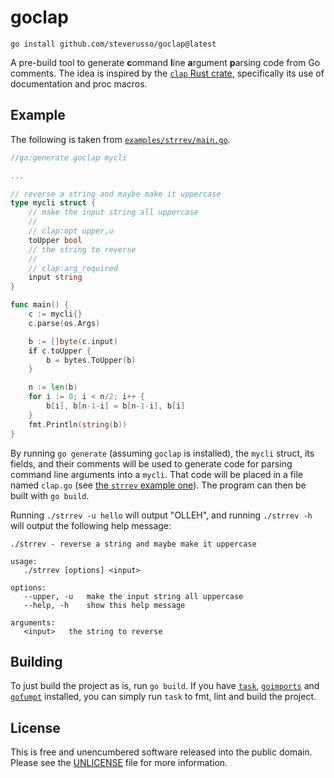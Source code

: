 # goclap

```
go install github.com/steverusso/goclap@latest
```

A pre-build tool to generate **c**ommand **l**ine **a**rgument **p**arsing code
from Go comments. The idea is inspired by the [`clap` Rust
crate](https://github.com/clap-rs/clap), specifically its use of documentation
and proc macros.

## Example

The following is taken from [`examples/strrev/main.go`](./examples/strrev/main.go).

```go
//go:generate goclap mycli

...

// reverse a string and maybe make it uppercase
type mycli struct {
	// make the input string all uppercase
	//
	// clap:opt upper,u
	toUpper bool
	// the string to reverse
	//
	// clap:arg_required
	input string
}

func main() {
	c := mycli{}
	c.parse(os.Args)

	b := []byte(c.input)
	if c.toUpper {
		b = bytes.ToUpper(b)
	}

	n := len(b)
	for i := 0; i < n/2; i++ {
		b[i], b[n-1-i] = b[n-1-i], b[i]
	}
	fmt.Println(string(b))
}
```

By running `go generate` (assuming `goclap` is installed), the `mycli` struct,
its fields, and their comments will be used to generate code for parsing
command line arguments into a `mycli`. That code will be placed in a file named
`clap.go` (see [the `strrev` example one](./examples/strrev/clap.go)). The
program can then be built with `go build`.

Running `./strrev -u hello` will output "OLLEH", and running `./strrev -h` will
output the following help message:

```
./strrev - reverse a string and maybe make it uppercase

usage:
   ./strrev [options] <input>

options:
   --upper, -u   make the input string all uppercase
   --help, -h    show this help message

arguments:
   <input>   the string to reverse
```

## Building

To just build the project as is, run `go build`. If you have
[`task`](https://github.com/go-task/task),
[`goimports`](https://pkg.go.dev/golang.org/x/tools/cmd/goimports) and
[`gofumpt`](https://github.com/mvdan/gofumpt) installed, you can simply run `task` to fmt,
lint and build the project.

## License

This is free and unencumbered software released into the public domain. Please
see the [UNLICENSE](./UNLICENSE) file for more information.
